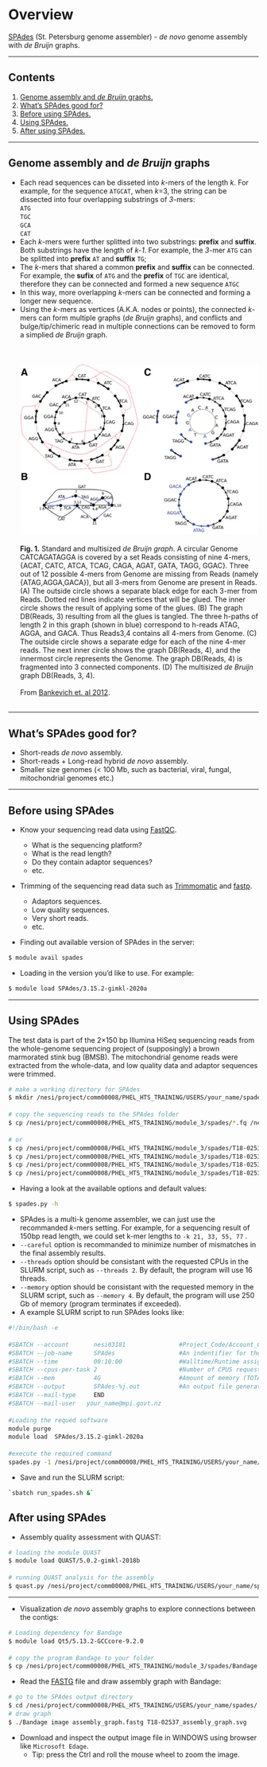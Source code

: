 # Overview

[SPAdes](https://cab.spbu.ru/software/spades/) (St. Petersburg genome assembler) - *de novo* genome assembly with *de Bruijn* graphs.

---

## Contents
1. [Genome assembly and *de Bruijn* graphs.](#algorithm)
1. [What’s SPAdes good for?](#introduction)
1. [Before using SPAdes.](#Before-using-SPAdes)
1. [Using SPAdes.](#Using-SPAdes)
1. [After using SPAdes.](#After-using-SPAdes)

---

## Genome assembly and *de Bruijn* graphs
* Each read sequences can be disseted into *k*-mers of the length *k*. For example, for the sequence `ATGCAT`, when *k*=3, the string can be dissected into four overlapping substrings of *3*-mers: 
<br>`ATG` 
<br>`TGC` 
<br>`GCA` 
<br>`CAT`
* Each *k*-mers were further splitted into two substrings: **prefix** and **suffix**. Both substrings have the length of *k-1*. For example, the *3*-mer `ATG` can be splitted into **prefix** `AT` and **suffix** `TG`;
* The *k*-mers that shared a common **prefix** and **suffix** can be connected. For example, the **sufix** of `ATG` and the **prefix** of `TGC` are identical, therefore they can be connected and formed a new sequence `ATGC`
* In this way, more overlapping *k*-mers can be connected and forming a longer new sequence.
* Using the *k*-mers as vertices (A.K.A. nodes or points), the connected *k*-mers can form multiple graphs (*de Bruijn* graphs), and conflicts and bulge/tip/chimeric read in multiple connections can be removed to form a simplied *de Bruijn* graph.
 <br> <br> <br> <br>
![usage-0](https://github.com/jizhang-nz/HTS-training/blob/main/Fig.1.png) <br> <br>
**Fig. 1.** Standard and multisized *de Bruijn graph*. A circular Genome CATCAGATAGGA is covered by a set Reads consisting of nine 4-mers, {ACAT, CATC, ATCA, TCAG, CAGA, AGAT, GATA, TAGG, GGAC}. Three out of 12 possible 4-mers from Genome are missing from Reads (namely {ATAG,AGGA,GACA}), but all 3-mers from Genome are present in Reads. (A) The outside circle shows a separate black edge for each 3-mer from Reads. Dotted red lines indicate vertices that will be glued. The inner circle shows the result of applying some of the glues. (B) The graph DB(Reads, 3) resulting from all the glues is tangled. The three h-paths of length 2 in this graph (shown in blue) correspond to h-reads ATAG, AGGA, and GACA. Thus Reads3,4 contains all 4-mers from Genome. (C) The outside circle shows a separate edge for each of the nine 4-mer reads. The next inner circle shows the graph DB(Reads, 4), and the innermost circle represents the Genome. The graph DB(Reads, 4) is fragmented into 3 connected components. (D) The multisized *de Bruijn* graph DB(Reads, 3, 4). <br> <br>
From [Bankevich et. al 2012](https://www.ncbi.nlm.nih.gov/pmc/articles/PMC3342519/).
 <br> <br>
---

## What’s SPAdes good for?
* Short-reads *de novo* assembly.
* Short-reads + Long-read hybrid *de novo* assembly.
* Smaller size genomes (< 100 Mb, such as bacterial, viral, fungal, mitochondrial genomes etc.)

---

## Before using SPAdes
* Know your sequencing read data using [FastQC](https://www.bioinformatics.babraham.ac.uk/projects/fastqc/).
	* What is the sequencing platform?
	* What is the read length? 
	* Do they contain adaptor sequences?
	* etc.
* Trimming of the sequencing read data such as [Trimmomatic](http://www.usadellab.org/cms/?page=trimmomatic) and [fastp](https://github.com/OpenGene/fastp).
	* Adaptors sequences.
	* Low quality sequences.
	* Very short reads.
	* etc.

* Finding out available version of SPAdes in the server: 

```bash
$ module avail spades
```

* Loading in the version you’d like to use. For example: 

```bash
$ module load SPAdes/3.15.2-gimkl-2020a
```

---

## Using SPAdes
The test data is part of the 2×150 bp Illumina HiSeq sequencing reads from the whole-genome sequencing project of (supposingly) a brown marmorated stink bug (BMSB). The mitochondrial genome reads were extracted from the whole-data, and low quality data and adaptor sequences were trimmed.

```bash
# make a working directory for SPAdes
$ mkdir /nesi/project/comm00008/PHEL_HTS_TRAINING/USERS/your_name/spades/

# copy the sequencing reads to the SPAdes folder
$ cp /nesi/project/comm00008/PHEL_HTS_TRAINING/module_3/spades/*.fq /nesi/project/comm00008/PHEL_HTS_TRAINING/USERS/your_name/spades/

# or
$ cp /nesi/project/comm00008/PHEL_HTS_TRAINING/module_3/spades/T18-02537.R1_paired.fq /nesi/project/comm00008/PHEL_HTS_TRAINING/USERS/your_name/spades/
$ cp /nesi/project/comm00008/PHEL_HTS_TRAINING/module_3/spades/T18-02537.R1_unpaired.fq /nesi/project/comm00008/PHEL_HTS_TRAINING/USERS/your_name/spades/
$ cp /nesi/project/comm00008/PHEL_HTS_TRAINING/module_3/spades/T18-02537.R2_paired.fq /nesi/project/comm00008/PHEL_HTS_TRAINING/USERS/your_name/spades/
$ cp /nesi/project/comm00008/PHEL_HTS_TRAINING/module_3/spades/T18-02537.R2_unpaired.fq /nesi/project/comm00008/PHEL_HTS_TRAINING/USERS/your_name/spades/

```
 
* Having a look at the available options and default values:
```bash
$ spades.py -h
```

* SPAdes is a multi-k genome assembler, we can just use the recommanded *k*-mers setting. For example, for a sequencing result of 150bp read length, we could set k-mer lengths to `-k 21, 33, 55, 77` .
* `--careful` option is recommanded to minimize number of mismatches in the final assembly results.
* `--threads` option should be consistant with the requested CPUs in the SLURM script, such as  `--threads 2`. By default, the program will use 16 threads.
* `--memory` option should be consistant with the requested memory in the SLURM script, such as  `--memory 4`. By default, the program will use 250 Gb of memory (program terminates if exceeded).
* A example SLURM script to run SPAdes looks like:
```bash
#!/bin/bash -e

#SBATCH --account       nesi03181               #Project_Code/Account_Code for tracking
#SBATCH --job-name      SPAdes              	#An indentifier for the user
#SBATCH --time          00:10:00                #Walltime/Runtime assigned by the user : dd-hh:mm:ss
#SBATCH --cpus-per-task 2                       #Number of CPUS requested per task
#SBATCH --mem           4G                      #Amount of memory (TOTAL)
#SBATCH --output        SPAdes-%j.out           #An output file generated by SLURM
#SBATCH --mail-type     END
#SBATCH --mail-user   your_name@mpi.govt.nz

#Loading the requed software
module purge
module load  SPAdes/3.15.2-gimkl-2020a

#execute the required command
spades.py -1 /nesi/project/comm00008/PHEL_HTS_TRAINING/USERS/your_name/spades/T18-02537.R1_paired.fq -2 /nesi/project/comm00008/PHEL_HTS_TRAINING/USERS/your_name/spades/T18-02537.R2_paired.fq --s1 /nesi/project/comm00008/PHEL_HTS_TRAINING/USERS/your_name/spades/T18-02537.R1_unpaired.fq --s2 /nesi/project/comm00008/PHEL_HTS_TRAINING/USERS/your_name/spades/T18-02537.R2_unpaired.fq -o /nesi/project/comm00008/PHEL_HTS_TRAINING/USERS/your_name/spades/T18-02537 -k 21, 33, 55, 77 --careful --thread 2 --memory 4 
```

* Save and run the SLURM script:
```bash
`sbatch run_spades.sh &`
```

## After using SPAdes
* Assembly quality assessment with QUAST:
```bash
# loading the module QUAST
$ module load QUAST/5.0.2-gimkl-2018b

# running QUAST analysis for the assembly
$ quast.py /nesi/project/comm00008/PHEL_HTS_TRAINING/USERS/your_name/spades/contigs.fasta -o /nesi/project/comm00008/PHEL_HTS_TRAINING/USERS/your_name/spades/quast_output/
```
---

* Visualization *de novo* assembly graphs to explore connections between the contigs:

```bash
# Loading dependency for Bandage
$ module load Qt5/5.13.2-GCCcore-9.2.0

# copy the program Bandage to your folder
$ cp /nesi/project/comm00008/PHEL_HTS_TRAINING/module_3/spades/Bandage /nesi/project/comm00008/PHEL_HTS_TRAINING/USERS/your_name/spades/T18-02537/
```

* Read the [FASTG](http://fastg.sourceforge.net/FASTG_Spec_v1.00.pdf) file and draw assembly graph with Bandage:
```bash
# go to the SPAdes output directory
$ cd /nesi/project/comm00008/PHEL_HTS_TRAINING/USERS/your_name/spades/
# draw graph
$ ./Bandage image assembly_graph.fastg T18-02537_assembly_graph.svg
```

* Download and inspect the output image file in WINDOWS using browser like `Microsoft Edage`.
	* Tip: press the Ctrl and roll the mouse wheel to zoom the image.
